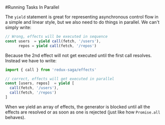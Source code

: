 #Running Tasks In Parallel

The `yield` statement is great for representing asynchronous control flow in a simple and linear
style, but we also need to do things in parallel. We can't simply write:

```javascript
// Wrong, effects will be executed in sequence
const users  = yield call(fetch, '/users'),
      repos = yield call(fetch, '/repos')
```

Because the 2nd effect will not get executed until the first call resolves. Instead we have to write:

```javascript
import { call } from 'redux-saga/effects'

// correct, effects will get executed in parallel
const [users, repos]  = yield [
  call(fetch, '/users'),
  call(fetch, '/repos')
]
```

When we yield an array of effects, the generator is blocked until all the effects are resolved or as soon as
one is rejected (just like how `Promise.all` behaves).
